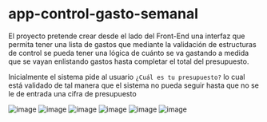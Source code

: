 # app-control-gasto-semanal
El proyecto pretende crear desde el lado del Front-End una interfaz que permita tener una lista de gastos que mediante la validación de estructuras de control se pueda tener una lógica de cuánto se va gastando a medida que se vayan enlistando gastos hasta completar el total del presupuesto.

Inicialmente el sistema pide al usuario ```¿Cuál es tu presupuesto?``` lo cual está validado de tal manera que el sistema no pueda seguir hasta que no se le de entrada una cifra de presupuesto

![image](https://user-images.githubusercontent.com/53632260/208369482-68c61cd1-8c9b-47a3-a565-145f9e005819.png)
![image](https://user-images.githubusercontent.com/53632260/208369635-3e17cab2-07dc-424f-9989-e911ad1f12af.png)
![image](https://user-images.githubusercontent.com/53632260/208357271-47794c2d-c9ca-4e81-9e1b-da6064c9523c.png)
![image](https://user-images.githubusercontent.com/53632260/208357333-776194d0-e904-4694-a2a1-8aa7115b50c3.png)
![image](https://user-images.githubusercontent.com/53632260/208357361-a4b5d65b-9712-4bec-b26e-c2f185c581bf.png)
![image](https://user-images.githubusercontent.com/53632260/208369831-490c3213-d5af-4441-b4e3-6623b77e1e4e.png)

